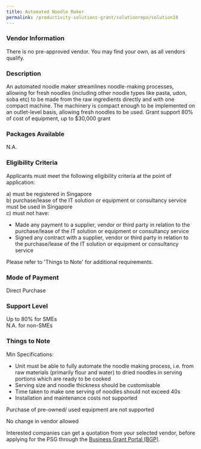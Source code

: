 ```yaml
---
title: Automated Noodle Maker
permalink: /productivity-solutions-grant/solutionrepo/solution18
---
```


### Vendor Information
There is no pre-approved vendor. You may find your own, as all vendors qualify.

### Description

An automated noodle maker streamlines noodle-making processes, allowing for fresh noodles (including other noodle types like pasta, udon, soba etc) to be made from the raw ingredients directly and with one compact machine. The machinery is compact enough to be implemented on an outlet-level basis, allowing fresh noodles to be used. Grant support 80% of cost of equipment, up to $30,000 grant

### Packages Available

N.A.

### Eligibility Criteria

Applicants must meet the following eligibility criteria at the point of application:

a) must be registered in Singapore <br>
b) purchase/lease of the IT solution or equipment or consultancy service must be used in Singapore <br>
c) must not have:
- Made any payment to a supplier, vendor or third party in relation to the purchase/lease of the IT solution or equipment or consultancy service
- Signed any contract with a supplier, vendor or third party in relation to the purchase/lease of the IT solution or equipment or consultancy service

Please refer to 'Things to Note' for additional requirements.

### Mode of Payment
Direct Purchase

### Support Level
Up to 80% for SMEs <br>
N.A. for non-SMEs

### Things to Note
Min Specifications: 
- Unit must be able to fully automate the noodle making process, i.e. from raw materials (primarily flour and water) to dried noodles in serving portions which are ready to be cooked
- Serving size and noodle thickness should be customisable
- Time taken to make one serving of noodles should not exceed 40s
- Installation and maintenance costs not supported

Purchase of pre-owned/ used equipment are not supported 

No change in vendor allowed

Interested companies can get a quotation from your selected vendor, before applying for the PSG through the <a target='_blank' href='https://www.businessgrants.gov.sg/'>Business Grant Portal (BGP)</a>.
